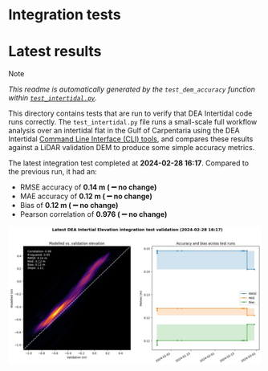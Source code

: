 
Integration tests
=================

# Latest results


> [!NOTE]  
> *This readme is automatically generated by the ``test_dem_accuracy`` function within [``test_intertidal.py``](../tests/test_intertidal.py).*

This directory contains tests that are run to verify that DEA Intertidal code runs correctly. The ``test_intertidal.py`` file runs a small-scale full workflow analysis over an intertidal flat in the Gulf of Carpentaria using the DEA Intertidal [Command Line Interface (CLI) tools](../notebooks/Intertidal_CLI.ipynb), and compares these results against a LiDAR validation DEM to produce some simple accuracy metrics.

The latest integration test completed at **2024-02-28 16:17**. Compared to the previous run, it had an:
- RMSE accuracy of **0.14 m ( :heavy_minus_sign: no change)**
- MAE accuracy of **0.12 m ( :heavy_minus_sign: no change)**
- Bias of **0.12 m ( :heavy_minus_sign: no change)**
- Pearson correlation of **0.976 ( :heavy_minus_sign: no change)**


<img src="validation.jpg" width="950"/>